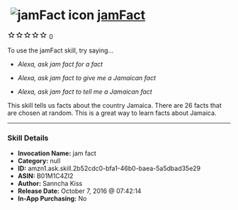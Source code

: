 # &nbsp;<img src="skill_icon" alt="jamFact icon" width="36"> [jamFact](http://alexa.amazon.com/#skills/amzn1.ask.skill.2b52cdc0-bfa1-46b0-baea-5a5dbad35e29)
![0 stars](../../images/ic_star_border_black_18dp_1x.png)![0 stars](../../images/ic_star_border_black_18dp_1x.png)![0 stars](../../images/ic_star_border_black_18dp_1x.png)![0 stars](../../images/ic_star_border_black_18dp_1x.png)![0 stars](../../images/ic_star_border_black_18dp_1x.png) 0

To use the jamFact skill, try saying...

* *Alexa, ask jam fact for a fact*

* *Alexa, ask jam fact to give me a Jamaican fact*

* *Alexa, ask jam fact to tell me a Jamaican fact*

This skill tells us facts about the country Jamaica.  There are 26 facts that are chosen at random.  This is a great way to learn facts about Jamaica.

***

### Skill Details

* **Invocation Name:** jam fact
* **Category:** null
* **ID:** amzn1.ask.skill.2b52cdc0-bfa1-46b0-baea-5a5dbad35e29
* **ASIN:** B01M1C4ZI2
* **Author:** Sanncha Kiss
* **Release Date:** October 7, 2016 @ 07:42:14
* **In-App Purchasing:** No
